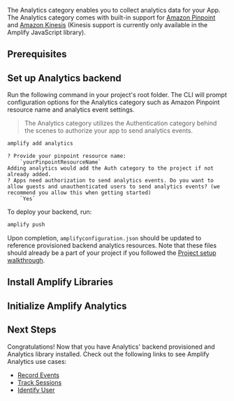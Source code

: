 The Analytics category enables you to collect analytics data for your App. The Analytics category comes with built-in support for [Amazon Pinpoint](https://aws.amazon.com/pinpoint) and [Amazon Kinesis](https://aws.amazon.com/kinesis) (Kinesis support is currently only available in the Amplify JavaScript library).

## Prerequisites

<inline-fragment platform="ios" src="~/lib/analytics/fragments/ios/getting-started/10_preReq.md"></inline-fragment>
<inline-fragment platform="android" src="~/lib/analytics/fragments/android/getting-started/10_preReq.md"></inline-fragment>

## Set up Analytics backend

Run the following command in your project's root folder. The CLI will prompt configuration options for the Analytics category such as Amazon Pinpoint resource name and analytics event settings.

> The Analytics category utilizes the Authentication category behind the scenes to authorize your app to send analytics events.

```bash
amplify add analytics
```

```console
? Provide your pinpoint resource name: 
    `yourPinpointResourceName`
Adding analytics would add the Auth category to the project if not already added.
? Apps need authorization to send analytics events. Do you want to allow guests and unauthenticated users to send analytics events? (we recommend you allow this when getting started) 
    `Yes`
```

To deploy your backend, run:

```bash
amplify push
```

Upon completion, `amplifyconfiguration.json` should be updated to reference provisioned backend analytics resources.  Note that these files should already be a part of your project if you followed the [Project setup walkthrough](~/lib/project-setup/create-application.md).

## Install Amplify Libraries
<inline-fragment platform="ios" src="~/lib/analytics/fragments/ios/getting-started/20_installLib.md"></inline-fragment>
<inline-fragment platform="android" src="~/lib/analytics/fragments/android/getting-started/20_installLib.md"></inline-fragment>

## Initialize Amplify Analytics
<inline-fragment platform="ios" src="~/lib/analytics/fragments/ios/getting-started/30_initAnalytics.md"></inline-fragment>
<inline-fragment platform="android" src="~/lib/analytics/fragments/android/getting-started/30_initAnalytics.md"></inline-fragment>

## Next Steps
Congratulations! Now that you have Analytics' backend provisioned and Analytics library installed.  Check out the following links to see Amplify Analytics use cases:

* [Record Events](~/lib/analytics/record.md)
* [Track Sessions](~/lib/analytics/autotrack.md)
* [Identify User](~/lib/analytics/identifyuser.md)